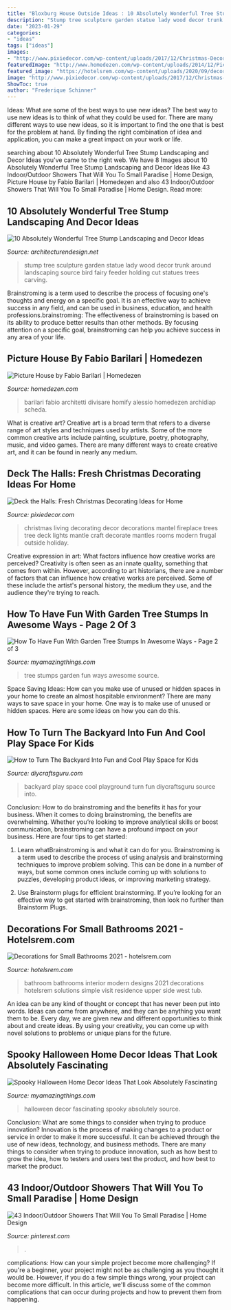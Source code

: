 ```yaml
---
title: "Bloxburg House Outside Ideas : 10 Absolutely Wonderful Tree Stump Landscaping And Decor Ideas"
description: "Stump tree sculpture garden statue lady wood decor trunk around landscaping source bird fairy feeder holding cut statues trees carving"
date: "2023-01-29"
categories:
- "ideas"
tags: ["ideas"]
images:
- "http://www.pixiedecor.com/wp-content/uploads/2017/12/Christmas-Decorating-Ideas-5.jpg"
featuredImage: "http://www.homedezen.com/wp-content/uploads/2014/12/Picture-House-by-Fabio-Barilari-28.jpg"
featured_image: "https://hotelsrem.com/wp-content/uploads/2020/09/decorations-for-small-bathrooms-fresh-30-small-bathroom-design-ideas-small-bathroom-solutions-of-decorations-for-small-bathrooms.jpg"
image: "http://www.pixiedecor.com/wp-content/uploads/2017/12/Christmas-Decorating-Ideas-5.jpg"
ShowToc: true
author: "Frederique Schinner"
---
```



Ideas: What are some of the best ways to use new ideas?
The best way to use new ideas is to think of what they could be used for. There are many different ways to use new ideas, so it is important to find the one that is best for the problem at hand. By finding the right combination of idea and application, you can make a great impact on your work or life.

	

		
searching about 10 Absolutely Wonderful Tree Stump Landscaping and Decor Ideas you've came to the right web. We have 8 Images about 10 Absolutely Wonderful Tree Stump Landscaping and Decor Ideas like 43 Indoor/Outdoor Showers That Will You To Small Paradise | Home Design, Picture House by Fabio Barilari | Homedezen and also 43 Indoor/Outdoor Showers That Will You To Small Paradise | Home Design. Read more:
		
    
## 10 Absolutely Wonderful Tree Stump Landscaping And Decor Ideas

<img loading=lazy src="http://cdn.architecturendesign.net/wp-content/uploads/2016/06/11-1.jpg" onerror="this.onerror=null;this.src='https://tse4.mm.bing.net/th?id=OIP.hF7MOAOYjjN1m3P1uGhFJgHaLE&amp;pid=15.1';" alt="10 Absolutely Wonderful Tree Stump Landscaping and Decor Ideas">

_Source: architecturendesign.net_

>stump tree sculpture garden statue lady wood decor trunk around landscaping source bird fairy feeder holding cut statues trees carving. 

	

Brainstroming is a term used to describe the process of focusing one's thoughts and energy on a specific goal. It is an effective way to achieve success in any field, and can be used in business, education, and health professions.brainstroming: The effectiveness of brainstroming is based on its ability to produce better results than other methods. By focusing attention on a specific goal, brainstroming can help you achieve success in any area of your life.

    
## Picture House By Fabio Barilari | Homedezen

<img loading=lazy src="http://www.homedezen.com/wp-content/uploads/2014/12/Picture-House-by-Fabio-Barilari-28.jpg" onerror="this.onerror=null;this.src='https://tse2.mm.bing.net/th?id=OIP.QHpYJeUMnqrEDCupOYXPNQHaE8&amp;pid=15.1';" alt="Picture House by Fabio Barilari | Homedezen">

_Source: homedezen.com_

>barilari fabio architetti divisare homify alessio homedezen archidiap scheda. 

	

What is creative art?
Creative art is a broad term that refers to a diverse range of art styles and techniques used by artists. Some of the more common creative arts include painting, sculpture, poetry, photography, music, and video games. There are many different ways to create creative art, and it can be found in nearly any medium.

    
## Deck The Halls: Fresh Christmas Decorating Ideas For Home

<img loading=lazy src="http://www.pixiedecor.com/wp-content/uploads/2017/12/Christmas-Decorating-Ideas-5.jpg" onerror="this.onerror=null;this.src='https://tse2.mm.bing.net/th?id=OIP._VHFuc2iYNHmlBSZq3UTXQHaKf&amp;pid=15.1';" alt="Deck the Halls: Fresh Christmas Decorating Ideas for Home">

_Source: pixiedecor.com_

>christmas living decorating decor decorations mantel fireplace trees tree deck lights mantle craft decorate mantles rooms modern frugal outside holiday. 

	

Creative expression in art: What factors influence how creative works are perceived?
Creativity is often seen as an innate quality, something that comes from within. However, according to art historians, there are a number of factors that can influence how creative works are perceived. Some of these include the artist's personal history, the medium they use, and the audience they're trying to reach.

    
## How To Have Fun With Garden Tree Stumps In Awesome Ways - Page 2 Of 3

<img loading=lazy src="http://myamazingthings.com/wp-content/uploads/2017/03/e7248495457b4afbd9ebc3e3048ce147.jpg" onerror="this.onerror=null;this.src='https://tse3.mm.bing.net/th?id=OIP.b4stkYQ4tRRdtGp9gZgIpwHaJ3&amp;pid=15.1';" alt="How To Have Fun With Garden Tree Stumps In Awesome Ways - Page 2 of 3">

_Source: myamazingthings.com_

>tree stumps garden fun ways awesome source. 

	

Space Saving Ideas: How can you make use of unused or hidden spaces in your home to create an almost hospitable environment?
There are many ways to save space in your home. One way is to make use of unused or hidden spaces. Here are some ideas on how you can do this.

    
## How To Turn The Backyard Into Fun And Cool Play Space For Kids

<img loading=lazy src="https://www.diycraftsguru.com/wp-content/uploads/2016/04/05-kids-backyard-playground.jpg" onerror="this.onerror=null;this.src='https://tse1.mm.bing.net/th?id=OIP.4mVrmaXq3uZSdz-94DEJ5QHaJ4&amp;pid=15.1';" alt="How to Turn The Backyard Into Fun and Cool Play Space for Kids">

_Source: diycraftsguru.com_

>backyard play space cool playground turn fun diycraftsguru source into. 

	

Conclusion: How to do brainstroming and the benefits it has for your business.
When it comes to doing brainstroming, the benefits are overwhelming. Whether you’re looking to improve analytical skills or boost communication, brainstroming can have a profound impact on your business. Here are four tips to get started:
1. Learn whatBrainstroming is and what it can do for you. Brainstroming is a term used to describe the process of using analysis and brainstorming techniques to improve problem solving. This can be done in a number of ways, but some common ones include coming up with solutions to puzzles, developing product ideas, or improving marketing strategy.

2. Use Brainstorm plugs for efficient brainstorming. If you’re looking for an effective way to get started with brainstroming, then look no further than Brainstorm Plugs.

    
## Decorations For Small Bathrooms 2021 - Hotelsrem.com

<img loading=lazy src="https://hotelsrem.com/wp-content/uploads/2020/09/decorations-for-small-bathrooms-fresh-30-small-bathroom-design-ideas-small-bathroom-solutions-of-decorations-for-small-bathrooms.jpg" onerror="this.onerror=null;this.src='https://tse3.mm.bing.net/th?id=OIP.yXvWprINQXMMQtim5yUYAgHaLH&amp;pid=15.1';" alt="Decorations for Small Bathrooms 2021 - hotelsrem.com">

_Source: hotelsrem.com_

>bathroom bathrooms interior modern designs 2021 decorations hotelsrem solutions simple visit residence upper side west tub. 

	

An idea can be any kind of thought or concept that has never been put into words. Ideas can come from anywhere, and they can be anything you want them to be. Every day, we are given new and different opportunities to think about and create ideas. By using your creativity, you can come up with novel solutions to problems or unique plans for the future.

    
## Spooky Halloween Home Decor Ideas That Look Absolutely Fascinating

<img loading=lazy src="http://myamazingthings.com/wp-content/uploads/2017/10/halloween-home-decor-2.jpg" onerror="this.onerror=null;this.src='https://tse3.mm.bing.net/th?id=OIP.lh9qY1nwtat2eT94ulte3gHaLH&amp;pid=15.1';" alt="Spooky Halloween Home Decor Ideas That Look Absolutely Fascinating">

_Source: myamazingthings.com_

>halloween decor fascinating spooky absolutely source. 

	

Conclusion: What are some things to consider when trying to produce innovation?
Innovation is the process of making changes to a product or service in order to make it more successful. It can be achieved through the use of new ideas, technology, and business methods. There are many things to consider when trying to produce innovation, such as how best to grow the idea, how to testers and users test the product, and how best to market the product.

    
## 43 Indoor/Outdoor Showers That Will You To Small Paradise | Home Design

<img loading=lazy src="https://i.pinimg.com/736x/3a/46/ea/3a46ea90670b72070cb07edcbf65d1b6.jpg" onerror="this.onerror=null;this.src='https://tse1.mm.bing.net/th?id=OIP.lqwYxh877HAWxXGv_auXpQHaLG&amp;pid=15.1';" alt="43 Indoor/Outdoor Showers That Will You To Small Paradise | Home Design">

_Source: pinterest.com_

>. 

	

complications: How can your simple project become more challenging?
If you're a beginner, your project might not be as challenging as you thought it would be. However, if you do a few simple things wrong, your project can become more difficult. In this article, we'll discuss some of the common complications that can occur during projects and how to prevent them from happening.

